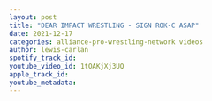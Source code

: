 ```yaml
---
layout: post
title: "DEAR IMPACT WRESTLING - SIGN ROK-C ASAP"
date: 2021-12-17
categories: alliance-pro-wrestling-network videos
author: lewis-carlan
spotify_track_id: 
youtube_video_id: 1tOAKjXj3UQ
apple_track_id: 
youtube_metadata: 
---
```

